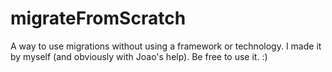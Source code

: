 # migrateFromScratch
A way to use migrations without using a framework or technology. I made it by myself (and obviously with Joao's help). Be free to use it. :)
